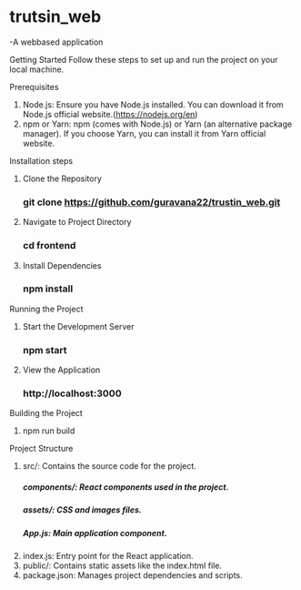 # trutsin_web
-A webbased application 


Getting Started
Follow these steps to set up and run the project on your local machine.

Prerequisites
1. Node.js: Ensure you have Node.js installed. You can download it from Node.js official website.(https://nodejs.org/en)
2. npm or Yarn: npm (comes with Node.js) or Yarn (an alternative package manager). If you choose Yarn, you can install it from Yarn official website.


Installation steps

1. Clone the Repository
      ### git clone https://github.com/guravana22/trustin_web.git
2. Navigate to Project Directory
      ### cd frontend
3. Install Dependencies
      ### npm install

Running the Project

1. Start the Development Server
      ### npm start
2. View the Application
      ### http://localhost:3000

Building the Project

  1. npm run build






Project Structure

1. src/: Contains the source code for the project.
    ##### components/: React components used in the project.
    ##### assets/: CSS and images files.
    ##### App.js: Main application component.
5. index.js: Entry point for the React application.
6. public/: Contains static assets like the index.html file.
7. package.json: Manages project dependencies and scripts.
